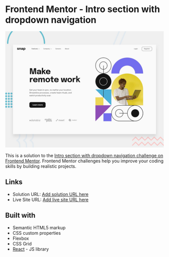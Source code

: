 # Frontend Mentor - Intro section with dropdown navigation

![Design preview for the Intro section with dropdown navigation coding challenge](./public/design/desktop-preview.jpg)

This is a solution to the [Intro section with dropdown navigation challenge on Frontend Mentor](https://www.frontendmentor.io/challenges/intro-section-with-dropdown-navigation-ryaPetHE5). Frontend Mentor challenges help you improve your coding skills by building realistic projects. 

## Links
* Solution URL: [Add solution URL here](https://github.com/igitonga/Intro-section-with-dropdown)
* Live Site URL: [Add live site URL here](https://fabulous-yeot-c32a87.netlify.app/)

## Built with
* Semantic HTML5 markup
* CSS custom properties
* Flexbox
* CSS Grid
* [React](https://reactjs.org/) - JS library
